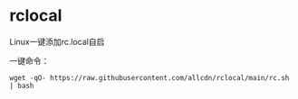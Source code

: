 # rclocal
Linux一键添加rc.local自启

一键命令：
```
wget -qO- https://raw.githubusercontent.com/allcdn/rclocal/main/rc.sh | bash
```
